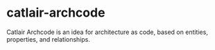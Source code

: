 # catlair-archcode
Catlair Archcode is an idea for architecture as code, based on entities, properties, and relationships.
